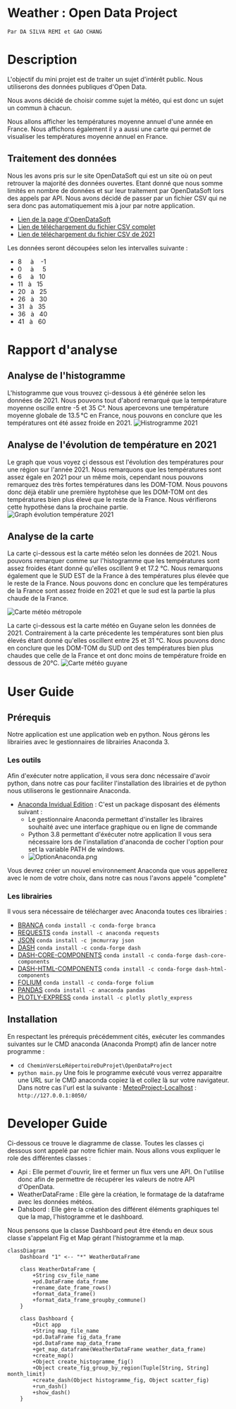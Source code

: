 # Weather : Open Data Project

    Par DA SILVA REMI et GAO CHANG


# Description
L'objectif du mini projet est de traiter un sujet d'intérêt public. Nous utiliserons des données publiques d'Open Data.

Nous avons décidé de choisir comme sujet la météo, qui est donc un sujet un commun à chacun.

Nous allons afficher les températures moyenne annuel d'une année en France. Nous affichons également il y a aussi une carte qui permet de visualiser les températures moyenne annuel en France.

## Traitement des données
Nous les avons pris sur le site OpenDataSoft qui est un site où on peut retrouver la majorité des données ouvertes. 
Etant donné que nous somme limités en nombre de données et sur leur traitement par OpenDataSoft lors des appels par API. 
Nous avons décidé de passer par un fichier CSV qui ne sera donc pas automatiquement mis à jour par notre application.
- [Lien de la page d'OpenDataSoft](https://public.opendatasoft.com/explore/dataset/donnees-synop-essentielles-omm/table/?flg=fr&sort=date)
- [Lien de téléchargement du fichier CSV complet](https://public.opendatasoft.com/explore/dataset/donnees-synop-essentielles-omm/download/?format=csv&timezone=Europe/Berlin&lang=fr&use_labels_for_header=true&csv_separator=%3B)
- [Lien de téléchargement du fichier CSV de 2021](https://public.opendatasoft.com/explore/dataset/donnees-synop-essentielles-omm/download/?format=csv&refine.date=2021&timezone=Europe/Berlin&lang=fr&use_labels_for_header=true&csv_separator=%3B)

Les données seront découpées selon les intervalles suivante :
- 8  &nbsp; &nbsp; à &nbsp;&nbsp; -1
- 0  &nbsp; &nbsp; à &nbsp; &nbsp; 5
- 6  &nbsp; &nbsp; à &nbsp;&nbsp;10
- 11 &nbsp; à &nbsp; 15
- 20 &nbsp; à &nbsp; 25
- 26 &nbsp; à &nbsp; 30
- 31 &nbsp; à &nbsp; 35
- 36 &nbsp; à &nbsp; 40
- 41 &nbsp; à &nbsp; 60

# Rapport d'analyse

## Analyse de l'histogramme
L'histogramme que vous trouvez çi-dessous à été générée selon les données de 2021.
Nous pouvons tout d'abord remarqué que la température moyenne oscille entre -5 et 35 C°. Nous apercevons une température moyenne globale de 13.5 °C en France, nous pouvons en conclure que les températures ont été assez froide en 2021.
![Histrogramme 2021](img/Histogramme2021.png)

## Analyse de l'évolution de température en 2021
Le graph que vous voyez çi dessous est l'évolution des températures pour une région sur l'année 2021. 
Nous remarquons que les températures sont assez égale en 2021 pour un même mois, cependant nous pouvons remarquez des très fortes températures dans les DOM-TOM.
Nous pouvons donc déjà établir une première hyptohèse que les DOM-TOM ont des températures bien plus élevé que le reste de la France. Nous vérifierons cette hypothèse dans la prochaine partie.
![Graph évolution température 2021](img/GraphEvolTemperature2021.png)

## Analyse de la carte
La carte çi-dessous est la carte météo selon les données de 2021.
Nous pouvons remarquer comme sur l'histogramme que les températures sont assez froides étant donné qu'elles oscillent 9 et 17.2 °C.
Nous remarquons également que le SUD EST de la France à des températures plus élevée que le reste de la France.
Nous pouvons donc en conclure que les températures de la France sont assez froide en 2021 et que le sud est la partie la plus chaude de la France. <br/>

![Carte météo métropole](img/CarteMeteoMetropole2021.png)

La carte çi-dessous est la carte météo en Guyane selon les données de 2021.
Contrairement à la carte précedente les températures sont bien plus élevés étant donné qu'elles oscillent entre 25 et 31 °C.
Nous pouvons donc en conclure que les DOM-TOM du SUD ont des températures bien plus chaudes que celle de la France et ont donc moins de température froide en dessous de 20°C.
![Carte météo guyane](img/CarteMeteoGuyane2021.png)

# User Guide
## Prérequis
Notre application est une application web en python. Nous gérons les librairies avec le gestionnaires de librairies Anaconda 3.

### Les outils
Afin d'exécuter notre application, il vous sera donc nécessaire d'avoir python, dans notre cas pour faciliter l'installation des librairies et de python nous utiliserons le gestionnaire Anaconda.
- [Anaconda Invidual Edition](https://www.anaconda.com/products/individual) : C'est un package disposant des éléments suivant :
  - Le gestionnaire Anaconda permettant d'installer les libraires souhaité avec une interface graphique ou en ligne de commande
  - Python 3.8 permettant d'éxécuter notre application 
Il vous sera nécessaire lors de l'installation d'anaconda de cocher l'option pour set la variable PATH de windows.
  - ![OptionAnaconda.png](img/OptionAnaconda.png)

Vous devrez créer un nouvel environnement Anaconda que vous appellerez avec le nom de votre choix, dans notre cas nous l'avons appelé "complete"

### Les librairies
Il vous sera nécessaire de télécharger avec Anaconda toutes ces librairies :
- [BRANCA](https://anaconda.org/conda-forge/branca) `conda install -c conda-forge branca`
- [REQUESTS](https://anaconda.org/anaconda/requests) `conda install -c anaconda requests`
- [JSON](https://anaconda.org/jmcmurray/json) `conda install -c jmcmurray json`
- [DASH](https://anaconda.org/conda-forge/dash) `conda install -c conda-forge dash`
- [DASH-CORE-COMPONENTS](https://anaconda.org/conda-forge/dash-core-components) `conda install -c conda-forge dash-core-components`
- [DASH-HTML-COMPONENTS](https://anaconda.org/conda-forge/dash-html-components) `conda install -c conda-forge dash-html-components`
- [FOLIUM](https://anaconda.org/conda-forge/folium) `conda install -c conda-forge folium`
- [PANDAS](https://anaconda.org/anaconda/pandas) `conda install -c anaconda pandas`
- [PLOTLY-EXPRESS](https://anaconda.org/plotly/plotly_express) `conda install -c plotly plotly_express`

## Installation
En respectant les prérequis précédemment cités, exécuter les commandes suivantes sur le CMD anaconda (Anaconda Prompt) afin de lancer notre programme :
- `cd CheminVersLeRépertoireDuProjet\OpenDataProject`
- `python main.py`
Une fois le programme exécuté vous verrez apparaitre une URL sur le CMD anaconda copiez là et collez là sur votre navigateur. Dans notre cas l'url est la suivante :
[MeteoProject-Localhost](http://127.0.0.1:8050/) : `http://127.0.0.1:8050/`

# Developer Guide

Ci-dessous ce trouve le diagramme de classe.
Toutes les classes çi dessous sont appelé par notre fichier main.
Nous allons vous expliquer le role des différentes classes : 
- Api : Elle permet d'ouvrir, lire et fermer un flux vers une API. On l'utilise donc afin de permettre de récupérer les valeurs de notre API d'OpenData.
- WeatherDataFrame : Elle gère la création, le formatage de la dataframe avec les données météos.
- Dahsbord : Elle gère la création des différent éléments graphiques tel que la map, l'histogramme et le dashboard.

Nous pensons que la classe Dashboard peut être étendu en deux sous classe s'appelant Fig et Map gérant l'histogramme et la map.
```mermaid
classDiagram
    Dashboard "1" <-- "*" WeatherDataFrame
    
    class WeatherDataFrame {
        +String csv_file_name
        +pd.DataFrame data_frame
        +rename_date_frame_rows()
        +format_data_frame()
        +format_data_frame_groupby_commune()
    }

    class Dashboard {
        +Dict app
        +String map_file_name
        +pd.DataFrame fig_data_frame
        +pd.DataFrame map_data_frame
        +get_map_dataframe(WeatherDataFrame weather_data_frame)
        +create_map()
        +Object create_histogramme_fig()
        +Object create_fig_group_by_region(Tuple[String, String] month_limit)
        +create_dash(Object histogramme_fig, Object scatter_fig)
        +run_dash()
        +show_dash()
    }
```